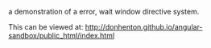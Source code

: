 a demonstration of a error, wait window directive system.

This can be viewed at: http://donhenton.github.io/angular-sandbox/public_html/index.html
